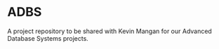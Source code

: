 ADBS
====

A project repository to be shared with Kevin Mangan for our Advanced Database Systems projects.
